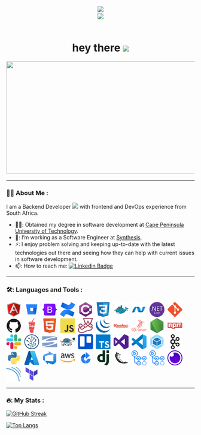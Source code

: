 <div id="header" align="center">
  <img src="https://media.giphy.com/media/M9gbBd9nbDrOTu1Mqx/giphy.gif" width="100" />
  <div id="badges">
    <a href="https://www.linkedin.com/in/jarryd-deane-719b9b151/">
      <img src="https://img.shields.io/badge/LinkedIn-blue?logo=linkedin&logoColor=white&style=for-the-badge" />
    <a/>
  </div>
  <img src="https://komarev.com/ghpvc/?username=Jarryd460&style=flat-square&color=blue" alt="" />
  <h1>
    hey there
    <img src="https://media.giphy.com/media/hvRJCLFzcasrR4ia7z/giphy.gif" width="30px"/>
  </h1>
</div>
<div align="center">
  <img src="https://media.giphy.com/media/dWesBcTLavkZuG35MI/giphy.gif" width="600" height="300" />
</div>
  
---
  
### 👨‍💻 About Me :
I am a Backend Developer <img src="https://media.giphy.com/media/WUlplcMpOCEmTGBtBW/giphy.gif" width="30"> with frontend and DevOps experience from South Africa.
- 👨‍🎓: Obtained my degree in software development at <a href="https://www.cput.ac.za/">Cape Peninsula University of Technology</a>.
- 🔭: I’m working as a Software Engineer at <a href="https://www.synthesis.co.za/">Synthesis</a>.
- ⚡: I enjoy problem solving and keeping up-to-date with the latest technologies out there and seeing how they can help with current issues in software development. 
- 📫: How to reach me: [![Linkedin Badge](https://img.shields.io/badge/-jarryd_deane-blue?style=flat&logo=Linkedin&logoColor=white)](https://www.linkedin.com/in/jarryd-deane-719b9b151)

---  
  
### 🛠️: Languages and Tools :
<div>
  <img src="https://github.com/devicons/devicon/blob/master/icons/angularjs/angularjs-original.svg" width="40" height="40" title="Anuglar" alt="Anuglar" />&nbsp;
  <img src="https://github.com/devicons/devicon/blob/master/icons/bitbucket/bitbucket-original.svg" width="40" height="40" title="Bitbucket" alt="Bitbcuket" />&nbsp;
  <img src="https://github.com/devicons/devicon/blob/master/icons/bootstrap/bootstrap-original.svg" width="40" height="40" title="Bootstrap" alt="Bootstrap" />&nbsp;
  <img src="https://github.com/devicons/devicon/blob/master/icons/confluence/confluence-original.svg" width="40" height="40" title="Confluence" alt="Confluence" />&nbsp;
  <img src="https://github.com/devicons/devicon/blob/master/icons/csharp/csharp-original.svg" width="40" height="40" title="CSharp" alt="CSharp" />&nbsp;
  <img src="https://github.com/devicons/devicon/blob/master/icons/css3/css3-original.svg" width="40" height="40" title="CSS3" alt="CSS3" />&nbsp;
  <img src="https://github.com/devicons/devicon/blob/master/icons/docker/docker-original.svg" width="40" height="40" title="Docker" alt="Docker" />&nbsp;
  <img src="https://github.com/devicons/devicon/blob/master/icons/dot-net/dot-net-original.svg" width="40" height="40" title="DotNet" alt="DotNet" />&nbsp;
  <img src="https://github.com/devicons/devicon/blob/master/icons/dotnetcore/dotnetcore-original.svg" width="40" height="40" title="DotNet Core" alt="DotNet Core" />&nbsp;
  <img src="https://github.com/devicons/devicon/blob/master/icons/git/git-original.svg" width="40" height="40" title="Git" alt="Git" />&nbsp;
  <img src="https://github.com/devicons/devicon/blob/master/icons/github/github-original.svg" width="40" height="40" title="Github" alt="Github" />&nbsp;
  <img src="https://github.com/devicons/devicon/blob/master/icons/gulp/gulp-plain.svg" width="40" height="40" title="Gulp" alt="Gulp" />&nbsp;
  <img src="https://github.com/devicons/devicon/blob/master/icons/html5/html5-original.svg" width="40" height="40" title="Html5" alt="Html5" />&nbsp;
  <img src="https://github.com/devicons/devicon/blob/master/icons/javascript/javascript-original.svg" width="40" height="40" title="Javascript" alt="Javascript" />&nbsp;
  <img src="https://github.com/devicons/devicon/blob/master/icons/jest/jest-plain.svg" width="40" height="40" title="Jest" alt="Jest" />&nbsp;
  <img src="https://github.com/devicons/devicon/blob/master/icons/jquery/jquery-original.svg" width="40" height="40" title="JQuery" alt="JQuery" />&nbsp;
  <img src="https://github.com/devicons/devicon/blob/master/icons/knockout/knockout-plain-wordmark.svg" width="40" height="40" title="Knockout" alt="Knockout" />&nbsp;
  <img src="https://github.com/devicons/devicon/blob/master/icons/microsoftsqlserver/microsoftsqlserver-plain-wordmark.svg" width="40" height="40" title="Sql Server" alt="Sql Server" />&nbsp;
  <img src="https://github.com/devicons/devicon/blob/master/icons/nodejs/nodejs-original.svg" width="40" height="40" title="NodeJs" alt="Nodejs" />&nbsp;
  <img src="https://github.com/devicons/devicon/blob/master/icons/npm/npm-original-wordmark.svg" width="40" height="40" title="Npm" alt="Npm" />&nbsp;
  <img src="https://github.com/devicons/devicon/blob/master/icons/slack/slack-original.svg" width="40" height="40" title="Slack" alt="Slack" />&nbsp;
  <img src="https://github.com/devicons/devicon/blob/master/icons/sourcetree/sourcetree-original.svg" width="40" height="40" title="SourceTree" alt="SourceTree" />&nbsp;
  <img src="https://github.com/devicons/devicon/blob/master/icons/subversion/subversion-original.svg" width="40" height="40" title="Subversion" alt="Subversion" />&nbsp;
  <img src="https://github.com/devicons/devicon/blob/master/icons/tortoisegit/tortoisegit-original.svg" width="40" height="40" title="Tortoise Git" alt="Tortoise Git" />&nbsp;
  <img src="https://github.com/devicons/devicon/blob/master/icons/trello/trello-plain.svg" width="40" height="40" title="Trello" alt="Trello" />&nbsp;
  <img src="https://github.com/devicons/devicon/blob/master/icons/typescript/typescript-original.svg" width="40" height="40" title="Typescript" alt="Typescript" />&nbsp;
  <img src="https://github.com/devicons/devicon/blob/master/icons/visualstudio/visualstudio-plain.svg" width="40" height="40" title="Visual Studio" alt="Visual Studio" />&nbsp;
  <img src="https://github.com/devicons/devicon/blob/master/icons/vscode/vscode-original.svg" width="40" height="40" title="Visual Studio Code" alt="Visual Studio Code" />&nbsp;
  <img src="https://github.com/devicons/devicon/blob/master/icons/webpack/webpack-original.svg" width="40" height="40" title="Webpack" alt="Webpack" />&nbsp;
  <img src="https://github.com/devicons/devicon/blob/master/icons/apachekafka/apachekafka-original.svg" width="40" height="40" title="Apache Kafka" alt="Apache Kafka" />&nbsp;
  <img src="https://github.com/devicons/devicon/blob/master/icons/python/python-original.svg" width="40" height="40" title="Python" alt="Python" />&nbsp;
  <img src="https://github.com/devicons/devicon/blob/master/icons/azure/azure-original.svg" width="40" height="40" title="Azure" alt="Azure" />&nbsp;
  <img src="https://github.com/devicons/devicon/blob/master/icons/azuredevops/azuredevops-original.svg" width="40" height="40" title="Azure DevOps" alt="Azure DevOps" />&nbsp;
  <img src="https://github.com/devicons/devicon/blob/master/icons/amazonwebservices/amazonwebservices-original-wordmark.svg" width="40" height="40" title="AWS" alt="AWS" />&nbsp;
  <img src="https://github.com/devicons/devicon/blob/master/icons/bamboo/bamboo-original.svg" width="40" height="40" title="Bamboo" alt="Bamboo" />&nbsp;  
  <img src="https://github.com/devicons/devicon/blob/master/icons/django/django-plain.svg" width="40" height="40" title="Django" alt="Django" />&nbsp;
  <img src="https://github.com/devicons/devicon/blob/master/icons/flask/flask-original.svg" width="40" height="40" title="Flask" alt="Flask" />&nbsp;
  <img src="https://github.com/devicons/devicon/blob/master/icons/githubactions/githubactions-original.svg" width="40" height="40" title="Github Actions" alt="Github Actions" />&nbsp;  
  <img src="https://github.com/devicons/devicon/blob/master/icons/githubactions/githubactions-original.svg" width="40" height="40" title="Github Codespaces" alt="Github Codespaces" />&nbsp;  
  <img src="https://github.com/devicons/devicon/blob/master/icons/insomnia/insomnia-original.svg" width="40" height="40" title="Insomnia" alt="Insomnia" />&nbsp;
  <img src="https://github.com/devicons/devicon/blob/master/icons/sonarqube/sonarqube-original.svg" width="40" height="40" title="SonarQube" alt="SonarQube" />&nbsp;
  <img src="https://github.com/devicons/devicon/blob/master/icons/terraform/terraform-original.svg" width="40" height="40" title="Terraform" alt="Terraform" />&nbsp;
</div>
 
---  

### 🔥: My Stats :
[![GitHub Streak](http://github-readme-streak-stats.herokuapp.com?user=Jarryd460&theme=dark&background=000000)](https://git.io/streak-stats)
  
[![Top Langs](https://github-readme-stats.vercel.app/api/top-langs/?username=Jarryd460&layout=compact&theme=vision-friendly-dark)](https://github.com/anuraghazra/github-readme-stats)
  
  
  
  
<!--
 The above has been built from https://www.sitepoint.com/github-profile-readme/

Some example links of GIFs and badges used:
- https://github.com/sitepoint-editors/sitepoint-github-profile
- https://giphy.com/
- https://giphy.com/stickers/hacktiv8-coding-codingfromhome-fromhome-M9gbBd9nbDrOTu1Mqx?utm_source=media-link&utm_medium=landing&utm_campaign=Media+Links&utm_term=
- https://shields.io/
- https://github.com/antonkomarev/github-profile-views-counter
- https://github.com/ikatyang/emoji-cheat-sheet/blob/master/README.md
- https://github.com/devicons/devicon/
- https://github.com/DenverCoder1/github-readme-streak-stats
- http://github-readme-streak-stats.herokuapp.com/demo/
- https://github.com/anuraghazra/github-readme-stats
-->

<!--
### Hi there 👋

**Jarryd460/Jarryd460** is a ✨ _special_ ✨ repository because its `README.md` (this file) appears on your GitHub profile.

Here are some ideas to get you started:

- 🔭 I’m currently working on ...
- 🌱 I’m currently learning ...
- 👯 I’m looking to collaborate on ...
- 🤔 I’m looking for help with ...
- 💬 Ask me about ...
- 📫 How to reach me: ...
- 😄 Pronouns: ...
- ⚡ Fun fact: ...
-->
